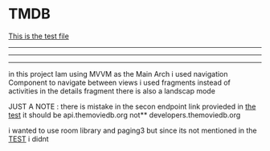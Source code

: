 # TMDB
[This is the test file ](test.pdf)
****
****
****
in this project Iam using MVVM as the Main Arch
i used navigation Component to navigate between views 
i used fragments instead of activities 
in the details fragment there is also a landscap mode 

JUST A NOTE : there is mistake in the secon endpoint link provieded in [the test](test.pdf)
it should be api.themoviedb.org 
not**
developers.themoviedb.org

i wanted to use room library and paging3 but since its not mentioned in the [TEST](test.pdf) i didnt 



